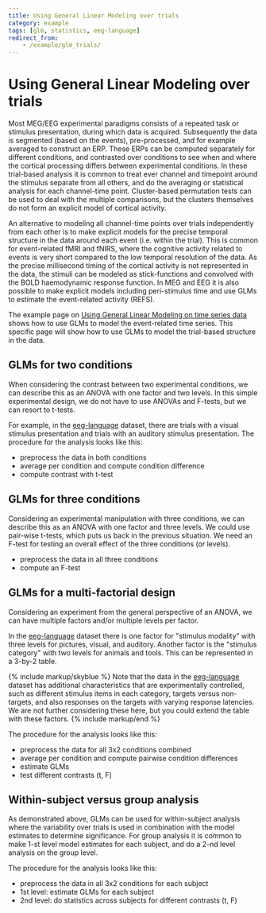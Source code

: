 ```yaml
---
title: Using General Linear Modeling over trials
category: example
tags: [glm, statistics, eeg-language]
redirect_from:
    - /example/glm_trials/
---
```


# Using General Linear Modeling over trials

Most MEG/EEG experimental paradigms consists of a repeated task or stimulus presentation, during which data is acquired. Subsequently the data is segmented (based on the events), pre-processed, and for example averaged to construct an ERP. These ERPs can be computed separately for different conditions, and contrasted over conditions to see when and where the cortical processing differs between experimental conditions. In these trial-based analysis it is common to treat ever channel and timepoint around the stimulus separate from all others, and do the averaging or statistical analysis for each channel-time point. Cluster-based permutation tests can be used to deal with the multiple comparisons, but the clusters themselves do not form an explicit model of cortical activity.

An alternative to modeling all channel-time points over trials independently from each other is to make explicit models for the precise temporal structure in the data around each event (i.e. within the trial). This is common for event-related fMRI and fNIRS, where the cognitive activity related to events is very short compared to the low temporal resolution of the data. As the precise millisecond timing of the cortical activity is not represented in the data, the stimuli can be modeled as stick-functions and convolved with the BOLD haemodynamic response function. In MEG and EEG it is also possible to make explicit models including peri-stimulus time and use GLMs to estimate the event-related activity (REFS).

The example page on [Using General Linear Modeling on time series data](/example/glm_timeseries) shows how to use GLMs to model the event-related time series. This specific page will show how to use GLMs to model the trial-based structure in the data.

## GLMs for two conditions

When considering the contrast between two experimental conditions, we can describe this as an ANOVA with one factor and two levels. In this simple experimental design, we do not have to use ANOVAs and F-tests, but we can resort to t-tests.

For example, in the [eeg-language](/tutorial/eeg_language) dataset, there are trials with a visual stimulus presentation and trials with an auditory stimulus presentation. The procedure for the analysis looks like this:

-   preprocess the data in both conditions
-   average per condition and compute condition difference
-   compute contrast with t-test

## GLMs for three conditions

Considering an experimental manipulation with three conditions, we can describe this as an ANOVA with one factor and three levels. We could use pair-wise t-tests, which puts us back in the previous situation. We need an F-test for testing an overall effect of the three conditions (or levels).

-   preprocess the data in all three conditions
-   compute an F-test

## GLMs for a multi-factorial design

Considering an experiment from the general perspective of an ANOVA, we can have multiple factors and/or multiple levels per factor.

In the [eeg-language](/tutorial/eeg_language) dataset there is one factor for "stimulus modality" with three levels for pictures, visual, and auditory. Another factor is the "stimulus category" with two levels for animals and tools. This can be represented in a 3-by-2 table.

{% include markup/skyblue %}
Note that the data in the [eeg-language](/tutorial/eeg_language) dataset has additional characteristics that are experimentally controlled, such as different stimulus items in each category, targets versus non-targets, and also responses on the targets with varying response latencies. We are not further considering these here, but you could extend the table with these factors.
{% include markup/end %}

The procedure for the analysis looks like this:

-   preprocess the data for all 3x2 conditions combined
-   average per condition and compute pairwise condition differences
-   estimate GLMs
-   test different contrasts (t, F)

## Within-subject versus group analysis

As demonstrated above, GLMs can be used for within-subject analysis where the variability over trials is used in combination with the model estimates to determine significance. For group analysis it is common to make 1-st level model estimates for each subject, and do a 2-nd level analysis on the group level.

The procedure for the analysis looks like this:

-   preprocess the data in all 3x2 conditions for each subject
-   1st level: estimate GLMs for each subject
-   2nd level: do statistics across subjects for different contrasts (t, F)
